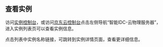 ## 查看实例

访问[实例控制台](https://cps-console.jdcloud.com/instance/basic/list)，或访问[京东云控制台](https://console.jdcloud.com/overview)点击左侧导航“智能IDC-云物理服务器”，进入实例列表页可以查看实例信息。

点击列表中实例名称链接，可跳转到实例详情页面，查看更详细信息。

